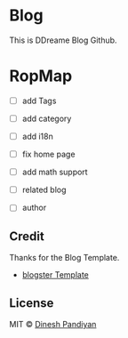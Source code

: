 # Blog

This is DDreame Blog Github.

# RopMap
 - [ ] add Tags
 - [ ] add category
 - [ ] add i18n
 - [ ] fix home page
 - [ ] add math support
 - [ ] related blog
 - [ ] author



## Credit

Thanks for the Blog Template.

- [blogster Template](https://github.com/flexdinesh/blogster)

## License

MIT © [Dinesh Pandiyan](https://github.com/flexdinesh)
